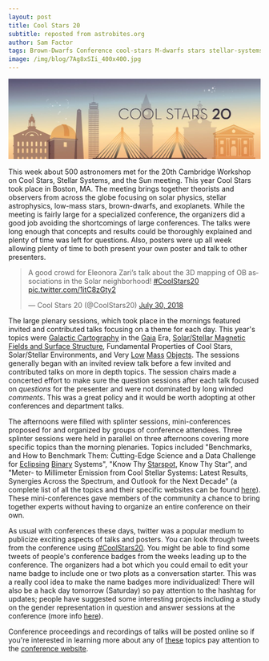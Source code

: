```yaml
---
layout: post
title: Cool Stars 20
subtitle: reposted from astrobites.org
author: Sam Factor
tags: Brown-Dwarfs Conference cool-stars M-dwarfs stars stellar-systems Sun
image: /img/blog/7Ag8xSIi_400x400.jpg
---
```


<div class="img">
<img src="/img/blog/slide-1-1024x325.jpg" alt="Cool Stars 20"/></div>

This week about 500 astronomers met for the 20th Cambridge Workshop on Cool Stars, Stellar Systems, and the Sun meeting. This year Cool Stars took place in Boston, MA. The meeting brings together theorists and observers from across the globe focusing on solar physics, stellar astrophysics, low-mass stars, brown-dwarfs, and exoplanets. While the meeting is fairly large for a specialized conference, the organizers did a good job avoiding the shortcomings of large conferences. The talks were long enough that concepts and results could be thoroughly explained and plenty of time was left for questions. Also, posters were up all week allowing plenty of time to both present your own poster and talk to other presenters.
<blockquote class="twitter-tweet" data-lang="en">
<p dir="ltr" lang="en">A good crowd for Eleonora Zari’s talk about the 3D mapping of OB associations in the Solar neighborhood! <a href="https://twitter.com/hashtag/CoolStars20?src=hash&amp;ref_src=twsrc%5Etfw">#CoolStars20</a> <a href="https://t.co/1itC8zGty2">pic.twitter.com/1itC8zGty2</a></p>
— Cool Stars 20 (@CoolStars20) <a href="https://twitter.com/CoolStars20/status/1023929962972229632?ref_src=twsrc%5Etfw">July 30, 2018</a></blockquote>
<script async src="https://platform.twitter.com/widgets.js" charset="utf-8"></script>

The large plenary sessions, which took place in the mornings featured invited and contributed talks focusing on a theme for each day. This year's topics were <a href="https://en.wikipedia.org/wiki/Celestial_cartography">Galactic Cartography</a> in the <a href="http://sci.esa.int/gaia/">Gaia</a> Era, <a href="https://www.physics.uu.se/research/astronomy-and-space-physics/research/stars/magnetism/">Solar/Stellar Magnetic Fields and Surface Structure</a>, Fundamental Properties of Cool Stars, Solar/Stellar Environments, and Very <a href="https://en.wikipedia.org/wiki/Red_dwarf">Low</a> <a href="https://en.wikipedia.org/wiki/Brown_dwarf">Mass</a> <a href="http://coolcosmos.ipac.caltech.edu/cosmic_classroom/cosmic_reference/brown_dwarfs.html">Objects</a>. The sessions generally began with an invited review talk before a few invited and contributed talks on more in depth topics. The session chairs made a concerted effort to make sure the question sessions after each talk focused on <em>questions</em> for the presenter and were not dominated by long winded <em>comments</em>. This was a great policy and it would be worth adopting at other conferences and department talks.

The afternoons were filled with splinter sessions, mini-conferences proposed for and organized by groups of conference attendees. Three splinter sessions were held in parallel on three afternoons covering more specific topics than the morning plenaries. Topics included "Benchmarks, and How to Benchmark Them: Cutting-Edge Science and a Data Challenge for <a href="https://imagine.gsfc.nasa.gov/educators/hera_college/binary-model.html">Eclipsing</a> <a href="http://www.physics.sfasu.edu/astro/ebstar/ebstar.html">Binary</a> Systems", "Know Thy <a href="https://en.wikipedia.org/wiki/Sunspot">Starspot</a>, Know Thy Star", and "Meter- to Millimeter Emission from Cool Stellar Systems: Latest Results, Synergies Across the Spectrum, and Outlook for the Next Decade" (a complete list of all the topics and their specific websites can be found <a href="http://coolstars20.cfa.harvard.edu/splinters.html">here</a>). These mini-conferences gave members of the community a chance to bring together experts without having to organize an entire conference on their own.

As usual with conferences these days, twitter was a popular medium to publicize exciting aspects of talks and posters. You can look through tweets from the conference using <a href="https://twitter.com/hashtag/CoolStars20">#CoolStars20</a>. You might be able to find some tweets of people's conference badges from the weeks leading up to the conference. The organizers had a bot which you could email to edit your name badge to include one or two plots as a conversation starter. This was a really cool idea to make the name badges more individualized! There will also be a hack day tomorrow (Saturday) so pay attention to the hashtag for updates; people have suggested some interesting projects including a study on the gender representation in question and answer sessions at the conference (more info <a href="http://jradavenport.github.io/gender_study/">here</a>).

Conference proceedings and recordings of talks will be posted online so if you're interested in learning more about any of <a href="http://coolstars20.cfa.harvard.edu/abstracts.html">these</a> topics pay attention to the <a href="http://coolstars20.cfa.harvard.edu">conference website</a>.
